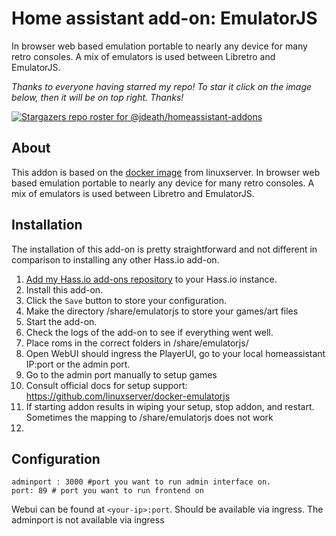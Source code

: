 # Home assistant add-on: EmulatorJS
 In browser web based emulation portable to nearly any device for many retro consoles. A mix of emulators is used between Libretro and EmulatorJS.
 
 
_Thanks to everyone having starred my repo! To star it click on the image below, then it will be on top right. Thanks!_

[![Stargazers repo roster for @jdeath/homeassistant-addons](https://reporoster.com/stars/jdeath/homeassistant-addons)](https://github.com/jdeath/homeassistant-addons/stargazers)

## About

This addon is based on the [docker image](https://github.com/linuxserver/docker-emulatorjs) from linuxserver. In browser web based emulation portable to nearly any device for many retro consoles. A mix of emulators is used between Libretro and EmulatorJS.

## Installation

The installation of this add-on is pretty straightforward and not different in
comparison to installing any other Hass.io add-on.

1. [Add my Hass.io add-ons repository][repository] to your Hass.io instance.
1. Install this add-on.
1. Click the `Save` button to store your configuration.
1. Make the directory /share/emulatorjs to store your games/art files
1. Start the add-on.
1. Check the logs of the add-on to see if everything went well.
1. Place roms in the correct folders in /share/emulatorjs/
1. Open WebUI should ingress the PlayerUI, go to your local homeassistant IP:port or the admin port.
1. Go to the admin port manually to setup games
1. Consult official docs for setup support: https://github.com/linuxserver/docker-emulatorjs
1. If starting addon results in wiping your setup, stop addon, and restart. Sometimes the mapping to /share/emulatorjs does not work
2. 
## Configuration

```
adminport : 3000 #port you want to run admin interface on.
port: 89 # port you want to run frontend on
```

Webui can be found at `<your-ip>:port`. Should be available via ingress. The adminport is not available via ingress

[repository]: https://github.com/jdeath/homeassistant-addons
